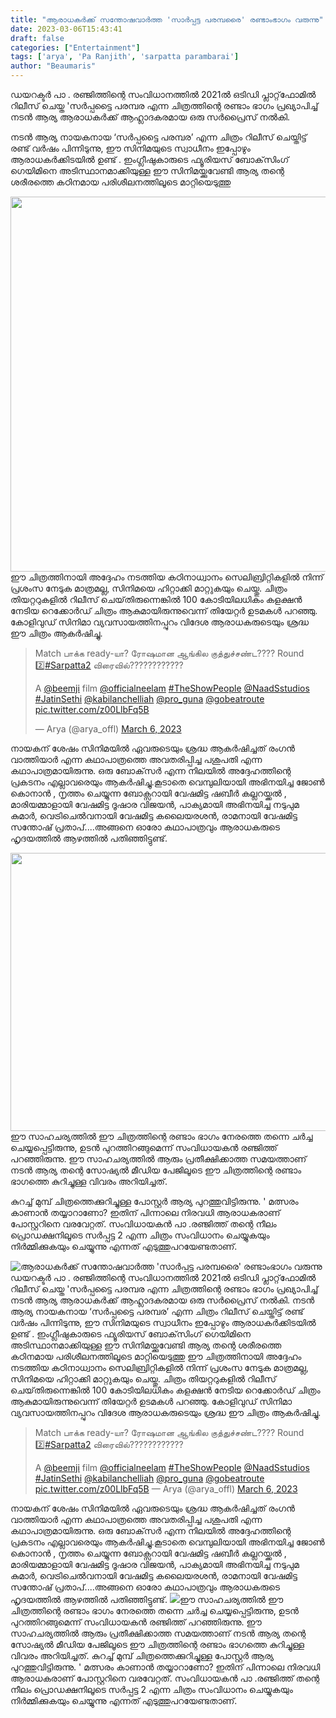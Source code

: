 ```yaml
---
title: "ആരാധകർക്ക് സന്തോഷവാർത്ത 'സാർപ്പട്ട പരമ്പരൈ' രണ്ടാംഭാഗം വരുന്നു"
date: 2023-03-06T15:43:41
draft: false
categories: ["Entertainment"]
tags: ['arya', 'Pa Ranjith', 'sarpatta parambarai']
author: "Beaumaris"
---
```


ഡയറക്ടർ പാ . രഞ്ജിത്തിന്റെ സംവിധാനത്തിൽ 2021ൽ ഒടിഡി പ്ലാറ്റ്‌ഫോമിൽ റിലീസ് ചെയ്ത 'സർപ്പട്ടൈ പരമ്പര എന്ന ചിത്രത്തിന്റെ രണ്ടാം ഭാഗം പ്രഖ്യാപിച്ച് നടൻ ആര്യ ആരാധകർക്ക് ആഹ്ലാദകരമായ ഒരു സർപ്രൈസ് നൽകി.

നടൻ ആര്യ നായകനായ ‘സർപ്പട്ടൈ പരമ്പര’ എന്ന ചിത്രം റിലീസ് ചെയ്തിട്ട് രണ്ട് വർഷം പിന്നിടുന്നു, ഈ സിനിമയുടെ സ്വാധീനം ഇപ്പോഴും ആരാധകർക്കിടയിൽ ഉണ്ട് . ഇംഗ്ലീഷുകാരുടെ ഫ്യൂരിയസ് ബോക്‌സിംഗ് ഗെയിമിനെ അടിസ്ഥാനമാക്കിയുള്ള ഈ സിനിമയ്ക്കുവേണ്ടി ആര്യ തന്റെ ശരീരത്തെ കഠിനമായ പരിശീലനത്തിലൂടെ മാറ്റിയെടുത്തു

<img class="size-large wp-image-386432 aligncenter" src="https://cdn.boolokam.com/articles/2023/03/1-1-1-1024x768.jpg" alt="" width="800" height="600" />ഈ ചിത്രത്തിനായി അദ്ദേഹം നടത്തിയ കഠിനാധ്വാനം സെലിബ്രിറ്റികളിൽ നിന്ന് പ്രശംസ നേടുക മാത്രമല്ല, സിനിമയെ ഹിറ്റാക്കി മാറ്റുകയും ചെയ്തു. ചിത്രം തിയറ്ററുകളിൽ റിലീസ് ചെയ്‌തിരുന്നെങ്കിൽ 100 ​​കോടിയിലധികം കളക്ഷൻ നേടിയ റെക്കോർഡ് ചിത്രം ആകുമായിരുന്നുവെന്ന് തിയേറ്റർ ഉടമകൾ പറഞ്ഞു. കോളിവുഡ് സിനിമാ വ്യവസായത്തിനപ്പുറം വിദേശ ആരാധകരുടെയും ശ്രദ്ധ ഈ ചിത്രം ആകർഷിച്ചു.
<blockquote class="twitter-tweet">
<p dir="ltr" lang="ta">Match பாக்க ready-யா? ரோஷமான ஆங்கில குத்துச்சண்ட???? Round 2️⃣<a href="https://twitter.com/hashtag/Sarpatta2?src=hash&amp;ref_src=twsrc%5Etfw">#Sarpatta2</a> விரைவில்????????????</p>
A <a href="https://twitter.com/beemji?ref_src=twsrc%5Etfw">@beemji</a> film <a href="https://twitter.com/officialneelam?ref_src=twsrc%5Etfw">@officialneelam</a> <a href="https://twitter.com/hashtag/TheShowPeople?src=hash&amp;ref_src=twsrc%5Etfw">#TheShowPeople</a> <a href="https://twitter.com/NaadSstudios?ref_src=twsrc%5Etfw">@NaadSstudios</a> <a href="https://twitter.com/hashtag/JatinSethi?src=hash&amp;ref_src=twsrc%5Etfw">#JatinSethi</a> <a href="https://twitter.com/kabilanchelliah?ref_src=twsrc%5Etfw">@kabilanchelliah</a> <a href="https://twitter.com/pro_guna?ref_src=twsrc%5Etfw">@pro_guna</a> <a href="https://twitter.com/gobeatroute?ref_src=twsrc%5Etfw">@gobeatroute</a> <a href="https://t.co/z00LlbFq5B">pic.twitter.com/z00LlbFq5B</a>

— Arya (@arya_offl) <a href="https://twitter.com/arya_offl/status/1632723027942346753?ref_src=twsrc%5Etfw">March 6, 2023</a></blockquote>
<script async src="https://platform.twitter.com/widgets.js" charset="utf-8"></script>

നായകന് ശേഷം സിനിമയിൽ ഏവരുടെയും ശ്രദ്ധ ആകർഷിച്ചത് രംഗൻ വാത്തിയാർ എന്ന കഥാപാത്രത്തെ അവതരിപ്പിച്ച പശുപതി എന്ന കഥാപാത്രമായിരുന്നു. ഒരു ബോക്‌സർ എന്ന നിലയിൽ അദ്ദേഹത്തിന്റെ പ്രകടനം എല്ലാവരെയും ആകർഷിച്ചു.കൂടാതെ വെമ്പുലിയായി അഭിനയിച്ച ജോൺ കൊനാൻ , നൃത്തം ചെയ്യുന്ന ബോക്സറായി വേഷമിട്ട ഷബീർ കല്ലറയ്ക്കൽ , മാരിയമ്മാളായി വേഷമിട്ട ദൂഷാര വിജയൻ, പാക്യമായി അഭിനയിച്ച നടുപുമ കുമാർ, വെട്രിചെൽവനായി വേഷമിട്ട കലൈയരശൻ, രാമനായി വേഷമിട്ട സന്തോഷ് പ്രതാപ്....അങ്ങനെ ഓരോ കഥാപാത്രവും ആരാധകരുടെ ഹൃദയത്തിൽ ആഴത്തിൽ പതിഞ്ഞിട്ടുണ്ട്.

<img class="size-large wp-image-386433 aligncenter" src="https://cdn.boolokam.com/articles/2023/03/5y5-1024x569.jpg" alt="" width="800" height="445" />ഈ സാഹചര്യത്തിൽ ഈ ചിത്രത്തിന്റെ രണ്ടാം ഭാഗം നേരത്തെ തന്നെ ചർച്ച ചെയ്യപ്പെട്ടിരുന്നു, ഉടൻ പുറത്തിറങ്ങുമെന്ന് സംവിധായകൻ രഞ്ജിത്ത് പറഞ്ഞിരുന്നു. ഈ സാഹചര്യത്തിൽ ആരും പ്രതീക്ഷിക്കാത്ത സമയത്താണ് നടൻ ആര്യ തന്റെ സോഷ്യൽ മീഡിയ പേജിലൂടെ ഈ ചിത്രത്തിന്റെ രണ്ടാം ഭാഗത്തെ കുറിച്ചുള്ള വിവരം അറിയിച്ചത്.

കുറച്ച് മുമ്പ് ചിത്രത്തെക്കുറിച്ചുള്ള പോസ്റ്റർ ആര്യ പുറത്തുവിട്ടിരുന്നു. ' മത്സരം കാണാൻ തയ്യാറാണോ? ഇതിന് പിന്നാലെ നിരവധി ആരാധകരാണ് പോസ്റ്ററിനെ വരവേറ്റത്. സംവിധായകൻ പാ .രഞ്ജിത്ത് തന്റെ നീലം പ്രൊഡക്ഷനിലൂടെ സർപ്പട്ട 2 എന്ന ചിത്രം സംവിധാനം ചെയ്യുകയും നിർമ്മിക്കുകയും ചെയ്യുന്നു എന്നത് എടുത്തുപറയേണ്ടതാണ്.


![ആരാധകർക്ക് സന്തോഷവാർത്ത 'സാർപ്പട്ട പരമ്പരൈ' രണ്ടാംഭാഗം വരുന്നു](https://cdn.boolokam.com/articles/2023/03/1-1-1-1024x768.jpg)ഡയറക്ടർ പാ . രഞ്ജിത്തിന്റെ സംവിധാനത്തിൽ 2021ൽ ഒടിഡി പ്ലാറ്റ്‌ഫോമിൽ റിലീസ് ചെയ്ത 'സർപ്പട്ടൈ പരമ്പര എന്ന ചിത്രത്തിന്റെ രണ്ടാം ഭാഗം പ്രഖ്യാപിച്ച് നടൻ ആര്യ ആരാധകർക്ക് ആഹ്ലാദകരമായ ഒരു സർപ്രൈസ് നൽകി. നടൻ ആര്യ നായകനായ ‘സർപ്പട്ടൈ പരമ്പര’ എന്ന ചിത്രം റിലീസ് ചെയ്തിട്ട് രണ്ട് വർഷം പിന്നിടുന്നു, ഈ സിനിമയുടെ സ്വാധീനം ഇപ്പോഴും ആരാധകർക്കിടയിൽ ഉണ്ട് . ഇംഗ്ലീഷുകാരുടെ ഫ്യൂരിയസ് ബോക്‌സിംഗ് ഗെയിമിനെ അടിസ്ഥാനമാക്കിയുള്ള ഈ സിനിമയ്ക്കുവേണ്ടി ആര്യ തന്റെ ശരീരത്തെ കഠിനമായ പരിശീലനത്തിലൂടെ മാറ്റിയെടുത്തു ഈ ചിത്രത്തിനായി അദ്ദേഹം നടത്തിയ കഠിനാധ്വാനം സെലിബ്രിറ്റികളിൽ നിന്ന് പ്രശംസ നേടുക മാത്രമല്ല, സിനിമയെ ഹിറ്റാക്കി മാറ്റുകയും ചെയ്തു. ചിത്രം തിയറ്ററുകളിൽ റിലീസ് ചെയ്‌തിരുന്നെങ്കിൽ 100 ​​കോടിയിലധികം കളക്ഷൻ നേടിയ റെക്കോർഡ് ചിത്രം ആകുമായിരുന്നുവെന്ന് തിയേറ്റർ ഉടമകൾ പറഞ്ഞു. കോളിവുഡ് സിനിമാ വ്യവസായത്തിനപ്പുറം വിദേശ ആരാധകരുടെയും ശ്രദ്ധ ഈ ചിത്രം ആകർഷിച്ചു. 

> Match பாக்க ready-யா? ரோஷமான ஆங்கில குத்துச்சண்ட???? Round 2️⃣[#Sarpatta2](https://twitter.com/hashtag/Sarpatta2?src=hash&ref_src=twsrc%5Etfw) விரைவில்????????????
> 
> A [@beemji](https://twitter.com/beemji?ref_src=twsrc%5Etfw) film [@officialneelam](https://twitter.com/officialneelam?ref_src=twsrc%5Etfw) [#TheShowPeople](https://twitter.com/hashtag/TheShowPeople?src=hash&ref_src=twsrc%5Etfw) [@NaadSstudios](https://twitter.com/NaadSstudios?ref_src=twsrc%5Etfw) [#JatinSethi](https://twitter.com/hashtag/JatinSethi?src=hash&ref_src=twsrc%5Etfw) [@kabilanchelliah](https://twitter.com/kabilanchelliah?ref_src=twsrc%5Etfw) [@pro_guna](https://twitter.com/pro_guna?ref_src=twsrc%5Etfw) [@gobeatroute](https://twitter.com/gobeatroute?ref_src=twsrc%5Etfw) [pic.twitter.com/z00LlbFq5B](https://t.co/z00LlbFq5B) — Arya (@arya_offl) [March 6, 2023](https://twitter.com/arya_offl/status/1632723027942346753?ref_src=twsrc%5Etfw)

നായകന് ശേഷം സിനിമയിൽ ഏവരുടെയും ശ്രദ്ധ ആകർഷിച്ചത് രംഗൻ വാത്തിയാർ എന്ന കഥാപാത്രത്തെ അവതരിപ്പിച്ച പശുപതി എന്ന കഥാപാത്രമായിരുന്നു. ഒരു ബോക്‌സർ എന്ന നിലയിൽ അദ്ദേഹത്തിന്റെ പ്രകടനം എല്ലാവരെയും ആകർഷിച്ചു.കൂടാതെ വെമ്പുലിയായി അഭിനയിച്ച ജോൺ കൊനാൻ , നൃത്തം ചെയ്യുന്ന ബോക്സറായി വേഷമിട്ട ഷബീർ കല്ലറയ്ക്കൽ , മാരിയമ്മാളായി വേഷമിട്ട ദൂഷാര വിജയൻ, പാക്യമായി അഭിനയിച്ച നടുപുമ കുമാർ, വെട്രിചെൽവനായി വേഷമിട്ട കലൈയരശൻ, രാമനായി വേഷമിട്ട സന്തോഷ് പ്രതാപ്....അങ്ങനെ ഓരോ കഥാപാത്രവും ആരാധകരുടെ ഹൃദയത്തിൽ ആഴത്തിൽ പതിഞ്ഞിട്ടുണ്ട്. ![](https://cdn.boolokam.com/articles/2023/03/5y5-1024x569.jpg)ഈ സാഹചര്യത്തിൽ ഈ ചിത്രത്തിന്റെ രണ്ടാം ഭാഗം നേരത്തെ തന്നെ ചർച്ച ചെയ്യപ്പെട്ടിരുന്നു, ഉടൻ പുറത്തിറങ്ങുമെന്ന് സംവിധായകൻ രഞ്ജിത്ത് പറഞ്ഞിരുന്നു. ഈ സാഹചര്യത്തിൽ ആരും പ്രതീക്ഷിക്കാത്ത സമയത്താണ് നടൻ ആര്യ തന്റെ സോഷ്യൽ മീഡിയ പേജിലൂടെ ഈ ചിത്രത്തിന്റെ രണ്ടാം ഭാഗത്തെ കുറിച്ചുള്ള വിവരം അറിയിച്ചത്. കുറച്ച് മുമ്പ് ചിത്രത്തെക്കുറിച്ചുള്ള പോസ്റ്റർ ആര്യ പുറത്തുവിട്ടിരുന്നു. ' മത്സരം കാണാൻ തയ്യാറാണോ? ഇതിന് പിന്നാലെ നിരവധി ആരാധകരാണ് പോസ്റ്ററിനെ വരവേറ്റത്. സംവിധായകൻ പാ .രഞ്ജിത്ത് തന്റെ നീലം പ്രൊഡക്ഷനിലൂടെ സർപ്പട്ട 2 എന്ന ചിത്രം സംവിധാനം ചെയ്യുകയും നിർമ്മിക്കുകയും ചെയ്യുന്നു എന്നത് എടുത്തുപറയേണ്ടതാണ്.
